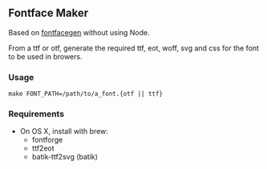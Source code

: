 ## Fontface Maker

Based on [fontfacegen](https://github.com/agentk/fontfacegen) without using Node.

From a ttf or otf, generate the required ttf, eot, woff, svg and css for the font to be used in browers.

### Usage

```shell
make FONT_PATH=/path/to/a_font.{otf || ttf}
```

### Requirements

* On OS X, install with brew:
  * fontforge
  * ttf2eot
  * batik-ttf2svg (batik)
